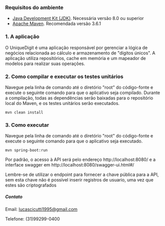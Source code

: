 ### Requisitos do ambiente
+ [Java Development Kit (JDK)](https://www.oracle.com/java/technologies/javase/javase-jdk8-downloads.html). Necessária versão 8.0 ou superior
+ [Apache Maven](https://maven.apache.org/). Recomendada versão 3.6.1

### 1. A aplicação

O UniqueDigit é uma aplicação responsável por gerenciar a lógica de negócios relacionada ao cálculo e armazenamento de "dígitos únicos". A aplicação utiliza repositórios, cache em memória e um mapeador de modelos para realizar suas operações.

### 2. Como compilar e executar os testes unitários
Navegue pela linha de comando até o diretório "root" do código-fonte e execute o seguinte comando para que o aplicativo seja compilado.
Durante a compilação, todas as dependências serão baixadas para o repositório local do Maven, e os testes unitários serão executados.
```
mvn clean install
```
### 3. Como executar
Navegue pela linha de comando até o diretório "root" do código-fonte e execute o seguinte comando para que o aplicativo seja executado.
```
mvn spring-boot:run
```
Por padrão, o acesso à API será pelo endereço http://localhost:8080/ e a interface swagger em http://localhost:8080/swagger-ui.html#/

Lembre-se de utilizar o endpoint para fornecer a chave pública para a API, sem esta chave não é possível inserir registros de usuario, uma vez que estes são criptografados
##### Contato
Email: lucascicutti1995@gmail.com

Telefone: (31)99299-0400
